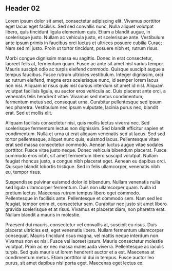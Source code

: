 ## Header 02

Lorem ipsum dolor sit amet, consectetur adipiscing elit. Vivamus porttitor eget lacus eget facilisis. Sed sed convallis nunc. Nulla aliquet volutpat libero, quis tincidunt ligula elementum quis. Etiam a blandit augue, in scelerisque justo. Nullam ac vehicula justo, et scelerisque ante. Vestibulum ante ipsum primis in faucibus orci luctus et ultrices posuere cubilia Curae; Nam sed mi justo. Proin ut tortor tincidunt, posuere nibh et, rutrum risus.

Morbi congue dignissim massa eu sagittis. Donec in erat consectetur, laoreet felis at, fermentum quam. Fusce ac ante sit amet nisl varius tempor. Mauris suscipit odio ac turpis eleifend commodo. Quisque suscipit augue a tempus faucibus. Fusce rutrum ultricies vestibulum. Integer dignissim, orci ac rutrum eleifend, magna eros scelerisque nunc, id semper lorem lacus non nisi. Aliquam id risus quis nisl cursus interdum sit amet id nisl. Aliquam volutpat facilisis ligula, eu auctor eros vehicula ac. Duis placerat ante orci, a venenatis felis hendrerit vitae. Vivamus sed metus condimentum, fermentum metus sed, consequat urna. Curabitur pellentesque sed ipsum nec pharetra. Vestibulum nec ipsum vulputate, lacinia purus nec, blandit erat. Sed ut mollis elit.

Aliquam facilisis consectetur nisi, quis mollis lectus viverra nec. Sed scelerisque fermentum lectus non dignissim. Sed blandit efficitur sapien et condimentum. Nulla et urna ut erat aliquam venenatis sed ut lacus. Sed sed tortor pellentesque, aliquet nunc quis, euismod lacus. Pellentesque vitae erat sed massa consectetur commodo. Aenean luctus augue vitae sodales porttitor. Fusce vitae justo neque. Donec vehicula bibendum placerat. Fusce commodo eros nibh, sit amet fermentum libero suscipit volutpat. Nullam feugiat rhoncus justo, a congue nibh placerat eget. Aenean eu dapibus orci. Quisque blandit lobortis tristique. Sed in felis ullamcorper, venenatis nibh eu, tempor risus.

Suspendisse pulvinar euismod dolor id bibendum. Nullam venenatis nulla sed ligula ullamcorper fermentum. Duis non ullamcorper quam. Nulla id pretium lectus. Maecenas rutrum tempus libero eget commodo. Pellentesque in facilisis ante. Pellentesque et commodo sem. Nam sed leo feugiat, tempor enim et, consectetur sem. Curabitur nec justo sit amet libero gravida scelerisque et at risus. Vivamus et placerat diam, non pharetra erat. Nullam blandit a mauris in molestie.

Praesent dui mauris, consectetur vel convallis at, suscipit eu risus. Duis placerat ultricies est, eget venenatis libero. Nullam fermentum ullamcorper consequat. Mauris tincidunt risus magna, vel mattis neque interdum non. Vivamus non ex nisi. Fusce vel laoreet ipsum. Mauris consectetur molestie volutpat. Proin ac ex nec massa malesuada viverra. Pellentesque ac iaculis turpis. Sed quis mauris ut lorem hendrerit auctor et a est. Maecenas at condimentum metus. Etiam porttitor id dui in tempus. Fusce auctor leo purus, sit amet dapibus nisl porta eget. Maecenas eget lectus ex.
